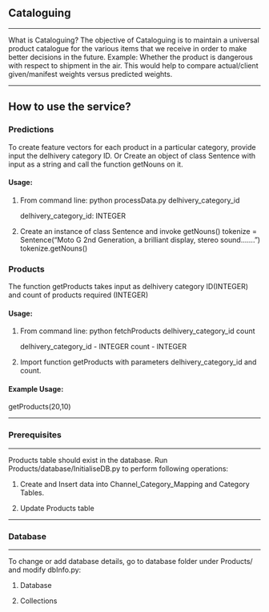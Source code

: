## Cataloguing 
---------------

What is Cataloguing?
The objective of Cataloguing is to maintain a universal product catalogue for the various items that we receive in order to make better decisions in the future. Example: Whether the product is dangerous with respect to shipment in the air. 
This would help to compare actual/client given/manifest weights versus predicted weights.

-------------------------
How to use the service?
-------------------------
### Predictions
To create feature vectors for each product in a particular category, provide input the delhivery category ID.
Or
Create an object of class Sentence with input as a string and call the function getNouns on it.

#### Usage:
1. From command line:
	python processData.py delhivery_category_id

	delhivery_category_id: INTEGER

2. Create an instance of class Sentence and invoke getNouns()
tokenize = Sentence(“Moto G 2nd Generation, a brilliant display, stereo sound.......”)
tokenize.getNouns()


### Products
The function getProducts takes input as delhivery category ID(INTEGER) and count of products required (INTEGER)

#### Usage:

1. From command line:
	python fetchProducts delhivery_category_id count

	delhivery_category_id  - INTEGER
	count - INTEGER

2. Import function getProducts with parameters delhivery_category_id and count.

#### Example Usage:
getProducts(20,10)

------------------
### Prerequisites
------------------
Products table should exist in the database.
Run Products/database/InitialiseDB.py to perform following operations:

1. Create and Insert data into Channel_Category_Mapping and Category Tables.

2. Update Products table

-------------
### Database
-------------
To change or add database details, go to database folder under Products/ and modify dbInfo.py:

1. Database

2. Collections